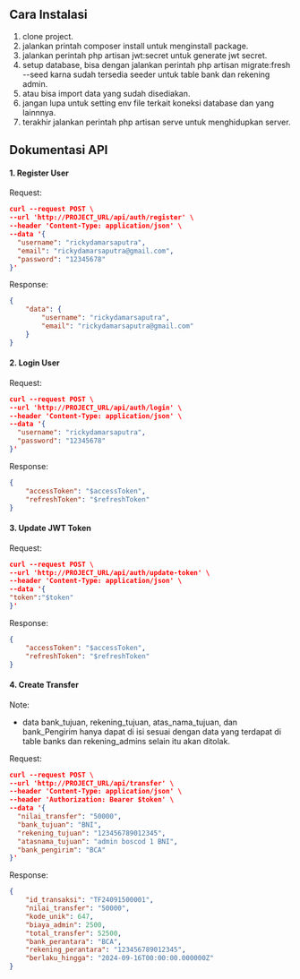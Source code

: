 ## Cara Instalasi

1. clone project.
2. jalankan printah composer install untuk menginstall package.
3. jalankan perintah php artisan jwt:secret untuk generate jwt secret.
4. setup database, bisa dengan jalankan perintah php artisan migrate:fresh --seed karna sudah tersedia seeder untuk table bank dan rekening admin.
5. atau bisa import data yang sudah disediakan.
6. jangan lupa untuk setting env file terkait koneksi database dan yang lainnnya.
7. terakhir jalankan perintah php artisan serve untuk menghidupkan server.

## Dokumentasi API

#### 1. Register User

Request:

```json
curl --request POST \
--url 'http://PROJECT_URL/api/auth/register' \
--header 'Content-Type: application/json' \
--data '{
  "username": "rickydamarsaputra",
  "email": "rickydamarsaputra@gmail.com",
  "password": "12345678"
}'

```

Response:

```json
{
    "data": {
        "username": "rickydamarsaputra",
        "email": "rickydamarsaputra@gmail.com"
    }
}
```

#### 2. Login User

Request:

```json
curl --request POST \
--url 'http://PROJECT_URL/api/auth/login' \
--header 'Content-Type: application/json' \
--data '{
  "username": "rickydamarsaputra",
  "password": "12345678"
}'

```

Response:

```json
{
    "accessToken": "$accessToken",
    "refreshToken": "$refreshToken"
}
```

#### 3. Update JWT Token

Request:

```json
curl --request POST \
--url 'http://PROJECT_URL/api/auth/update-token' \
--header 'Content-Type: application/json' \
--data '{
"token":"$token"
}'
```

Response:

```json
{
    "accessToken": "$accessToken",
    "refreshToken": "$refreshToken"
}
```

#### 4. Create Transfer

Note:

-   data bank_tujuan, rekening_tujuan, atas_nama_tujuan, dan bank_Pengirim hanya dapat di isi sesuai dengan data yang terdapat di table banks dan rekening_admins selain itu akan ditolak.

Request:

```json
curl --request POST \
--url 'http://PROJECT_URL/api/transfer' \
--header 'Content-Type: application/json' \
--header 'Authorization: Bearer $token' \
--data '{
  "nilai_transfer": "50000",
  "bank_tujuan": "BNI",
  "rekening_tujuan": "123456789012345",
  "atasnama_tujuan": "admin boscod 1 BNI",
  "bank_pengirim": "BCA"
}'
```

Response:

```json
{
    "id_transaksi": "TF24091500001",
    "nilai_transfer": "50000",
    "kode_unik": 647,
    "biaya_admin": 2500,
    "total_transfer": 52500,
    "bank_perantara": "BCA",
    "rekening_perantara": "123456789012345",
    "berlaku_hingga": "2024-09-16T00:00:00.000000Z"
}
```
